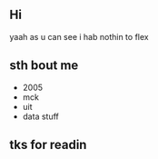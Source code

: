 ## Hi

yaah as u can see i hab nothin to flex 

## sth bout me
- 2005
- mck
- uit
- data stuff

## tks for readin 
